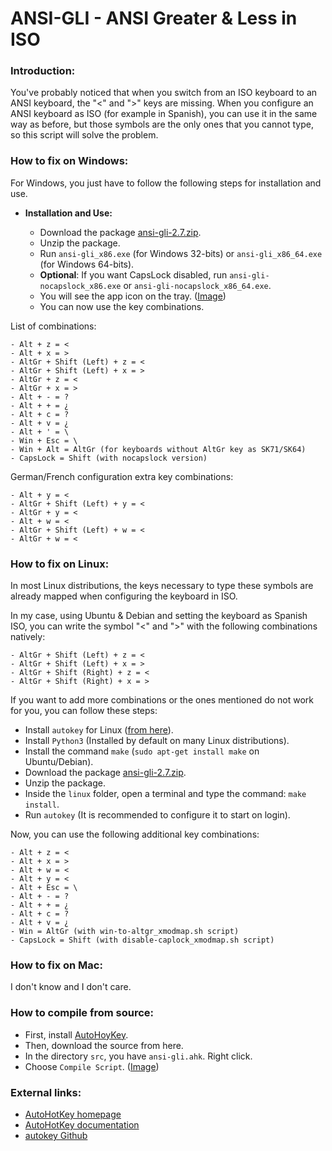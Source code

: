 ANSI-GLI - ANSI Greater & Less in ISO
=====================================

### Introduction:

You've probably noticed that when you switch from an ISO keyboard to an ANSI keyboard, the "<" and ">" keys are missing. When you configure an ANSI keyboard as ISO (for example in Spanish), you can use it in the same way as before, but those symbols are the only ones that you cannot type, so this script will solve the problem.

### How to fix on Windows:

For Windows, you just have to follow the following steps for installation and use.

* **Installation and Use:**

  * Download the package [ansi-gli-2.7.zip](https://github.com/asdo92/ansi-gli/releases/download/v2.7/ansi-gli-2.7.zip).
  * Unzip the package.
  * Run `ansi-gli_x86.exe` (for Windows 32-bits) or `ansi-gli_x86_64.exe` (for Windows 64-bits).
  * **Optional**: If you want CapsLock disabled, run `ansi-gli-nocapslock_x86.exe` or `ansi-gli-nocapslock_x86_64.exe`.
  * You will see the app icon on the tray. ([Image](https://github.com/asdo92/ansi-gli/blob/master/images/ansi-gli-tray.png))
  * You can now use the key combinations.

List of combinations:

    - Alt + z = <
    - Alt + x = >
    - AltGr + Shift (Left) + z = <
    - AltGr + Shift (Left) + x = >
    - AltGr + z = <
    - AltGr + x = >
    - Alt + - = ?
    - Alt + + = ¿
    - Alt + c = ? 
    - Alt + v = ¿ 
    - Alt + ' = \
    - Win + Esc = \
    - Win + Alt = AltGr (for keyboards without AltGr key as SK71/SK64)
    - CapsLock = Shift (with nocapslock version)

German/French configuration extra key combinations:

    - Alt + y = <
    - AltGr + Shift (Left) + y = <
    - AltGr + y = <
    - Alt + w = <
    - AltGr + Shift (Left) + w = <
    - AltGr + w = <

### How to fix on Linux:

In most Linux distributions, the keys necessary to type these symbols are already mapped when configuring the keyboard in ISO.  

In my case, using Ubuntu & Debian and setting the keyboard as Spanish ISO, you can write the symbol "<" and ">" with the following combinations natively:

    - AltGr + Shift (Left) + z = <
    - AltGr + Shift (Left) + x = >
    - AltGr + Shift (Right) + z = <
    - AltGr + Shift (Right) + x = >

If you want to add more combinations or the ones mentioned do not work for you, you can follow these steps:

* Install `autokey` for Linux ([from here](https://github.com/autokey/autokey/releases)).
* Install `Python3` (Installed by default on many Linux distributions).
* Install the command `make` (`sudo apt-get install make` on Ubuntu/Debian).
* Download the package [ansi-gli-2.7.zip](https://github.com/asdo92/ansi-gli/releases/download/v2.7/ansi-gli-2.7.zip).
* Unzip the package.
* Inside the `linux` folder, open a terminal and type the command: `make install`.
* Run `autokey` (It is recommended to configure it to start on login).

Now, you can use the following additional key combinations:

    - Alt + z = <
    - Alt + x = >
    - Alt + w = <
    - Alt + y = <
    - Alt + Esc = \
    - Alt + - = ?
    - Alt + + = ¿
    - Alt + c = ?
    - Alt + v = ¿
    - Win = AltGr (with win-to-altgr_xmodmap.sh script)
    - CapsLock = Shift (with disable-caplock_xmodmap.sh script)

### How to fix on Mac:

I don't know and I don't care.

### How to compile from source:

* First, install [AutoHoyKey](https://www.autohotkey.com/).
* Then, download the source from here.
* In the directory `src`, you have `ansi-gli.ahk`. Right click.
* Choose `Compile Script`. ([Image](https://github.com/asdo92/ansi-gli/blob/master/images/ansi-gli-compile.png))

### External links:

* [AutoHotKey homepage](https://www.autohotkey.com/)
* [AutoHotKey documentation](https://www.autohotkey.com/docs/AutoHotkey.htm)
* [autokey Github](https://github.com/autokey/autokey)
